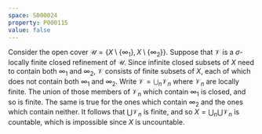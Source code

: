 ```yaml
---
space: S000024
property: P000115
value: false
---
```


Consider the open cover $\mathcal{U} = \{X\setminus\{\infty_1\}, X\setminus\{\infty_2\}\}$. Suppose that $\mathcal{V}$ is a $\sigma$-locally finite closed refinement of $\mathcal{U}$. Since infinite closed subsets of $X$ need to contain both $\infty_1$ and $\infty_2$, $\mathcal{V}$ consists of finite subsets of $X$, each of which does not contain both $\infty_1$ and $\infty_2$. Write $\mathcal{V} = \bigcup_n \mathcal{V}_n$ where $\mathcal{V}_n$ are locally finite. The union of those members of $\mathcal{V}_n$ which contain $\infty_1$ is closed, and so is finite. The same is true for the ones which contain $\infty_2$ and the ones which contain neither. It follows that $\bigcup\mathcal{V}_n$ is finite, and so $X = \bigcup_n \bigcup\mathcal{V}_n$ is countable, which is impossible since $X$ is uncountable.
